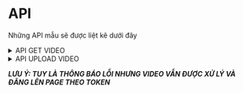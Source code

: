

# API

Những API mẫu sẽ được liệt kê dưới đây

<details>

<summary>API GET VIDEO</summary>

## Lấy video từ page

```http
GET https://graph.facebook.com/v13.0/page_id/feed?fields=source,message
```

| Parameter | Type     | Description                |
| :-------- | :------- | :------------------------- |
| `access_token` | `string` | **Bắt buộc**. Token của bạn |
| `page_id` | `string` | Thay thế thành id cần lấy dữ liệu |

### Response

```json
{
   "data": [
      {
         "source": "https://scontent.fsgn5-11.fna.fbcdn.net/v/t42.1790-2/10000000_350124847385985_6026143748923098927_n.mp4?_nc_cat=111&ccb=1-7&_nc_sid=985c63&efg=eyJybHIiOjU4MSwicmxhIjo0MDk2LCJ2ZW5jb2RlX3RhZyI6InN2ZV9zZCJ9&_nc_ohc=1jvg9D-2Ee4AX_Q1KIG&rl=581&vabr=323&_nc_ht=scontent.fsgn5-11.fna&oh=00_AfCnFWvvayD92z9OejH-HnOrAyraj_hLin26m85bTgonoA&oe=652664AC",
         "message": "Review Phim  H\u1ee3p \u0110\u1ed3ng H\u00f4n Nh\u00e2n T\u1eadp Cu\u1ed1i \n#H\u1ee3p\u0110\u1ed3ngH\u00f4nNh\u00e2n  #reviewphim",
         "id": "108618388959890_173023105844632"
      },
      {
         "source": "https://scontent.fsgn5-12.fna.fbcdn.net/v/t42.1790-2/10000000_968107100949960_160179432361630306_n.mp4?_nc_cat=103&ccb=1-7&_nc_sid=985c63&efg=eyJybHIiOjQzOSwicmxhIjoxODY2LCJ2ZW5jb2RlX3RhZyI6InN2ZV9zZCJ9&_nc_ohc=IfSGPRn60oYAX-yChB3&rl=439&vabr=244&_nc_ht=scontent.fsgn5-12.fna&oh=00_AfDiPq3tdGaj6fHFnR2S2_iez6jgwl2FPvXzD_xBGAmYMA&oe=65269B2F",
         "message": "Review Phim  H\u1ee3p \u0110\u1ed3ng H\u00f4n Nh\u00e2n T\u1eadp 8\n#H\u1ee3p\u0110\u1ed3ngH\u00f4nNh\u00e2n  #reviewphim",
         "id": "108618388959890_173018082511801"
      }
}      
```
</details>

<details>

<summary>API UPLOAD VIDEO</summary>

## Đăng video

```http
POST https://graph-video.facebook.com/v18.0/me/videos
```

| Body Parameter | Type     | Description                |
| :-------- | :------- | :------------------------- |
| `access_token` | `string` | **Bắt buộc**. Token của bạn |
| `file_url` | `string` | Thay thế thành giá trị source video |
| `description` | `string` | Thay thế thành giá trị message |

### Response
```json
{
    "error": {
        "message": "An unknown error has occurred.",
        "type": "OAuthException",
        "code": 1,
        "fbtrace_id": "AUbytnp1v-crfgnXYk3V3eX"
    }
}
```
</details>

**_LƯU Ý: TUY LÀ THÔNG BÁO LỖI NHƯNG VIDEO VẪN ĐƯỢC XỬ LÝ VÀ ĐĂNG LÊN PAGE THEO TOKEN_**
